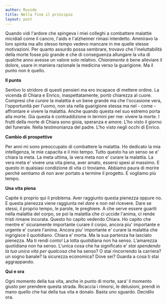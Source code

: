 ```yaml
---
author: Ruvido
title: Nella fine il principio
layout: post
---
```


Quando vidi l'ardore che spingeva i miei colleghi a combattere malattie micidiali come il cancro, l'aids e l'alzheimer rimasi interdetto. Ammiravo la loro spinta ma allo stesso tempo vedevo mancare in me quelle stesse motivazioni. Per quanto assurdo possa sembrare, trovavo che l'ineluttabilità della morte fosse più grande e che di conseguenza allungare la vita di qualche anno avesse un valore solo relativo. *Chiaramente* è bene alleviare il dolore, usare in maniera razionale la medicina verso la guarigione. Ma il punto non è quello.

**Il punto**

Sentivo lo stridore di questi pensieri ma ero incapace di mettere ordine. La vicenda di Chiara e Enrico, inaspettatamente, portò chiarezza al cuore. Compresi che *curare* la malattia è un bene grande ma che l'occasione vera, l'opportunità per l'uomo, non sta nella guarigione stessa ma nel - come - affrontare e vivere la malattia. Anche quando questa nel suo estremo porta alla morte. Gia questa è contraddizione in termini per me: vivere la morte. I frutti della morte di Chiara sono gioia, speranza e amore. L'ho visto il giorno del funerale. Nella testimonianza del padre. L'ho visto negli occhi di Enrico. 

**Cambio di prospettive**

Per anni mi sono preoccupato di combattere la malattia. Ho dedicato la mia intelligenza, le mie capacita e il mio tempo. Tutto questo ha un senso se e' chiara la meta. La meta ultima, la vera meta non e' curare la malattia. La vera meta e' vivere una vita piena, aver amato, essersi spesi al massimo. E questo in qualsiasi condizione di vita ci troviamo. Abbiamo paura di morire perché sentiamo di non aver portato a termine il progetto. E vogliamo più tempo.

**Una vita piena**

Capite è proprio qui il problema. Aver raggiunto questa pienezza oppure no. E questa pienezza viene raggiunta nel *dare* e non nel ricevere. Dare se stessi, il proprio tempo, le parole, le preghiere. A che serve essere guariti nella malattia del corpo, se poi la malattia che ci uccide l'anima, ci rende tristi rimane incurata. Questo ho capito vedendo Chiara. Ho capito che mentre e' sicuramente importante curare il corpo, ancora piu' importante e urgente e' curare l'anima. Ancora piu' importante e' curare la malattia che ingrigisce il quotidiano. Chiara e' morta. Ma la sua partenza ha lasciato pienezza. Ma ti rendi conto! La lotta quotidiana non ha senso. L'amarezza quotidiana non ha senso. L'unica cosa che ha significato e' *stai spendendo la tua unica vita per qualcosa* che ha senso? O stai rincorrendo la carriera? un sogno banale? la sicurezza economica? Dove sei? Guarda a cosa ti stai aggrappando.

**Qui e ora**

Ogni momento della tua vita, anche in punto di morte, sara' il momento giusto per prendere questa strada. Ricaccia i rimorsi, le delusioni, prendi in mano quello che hai della tua vita e donalo. Basta uno sguardo. Decidilo ora.
